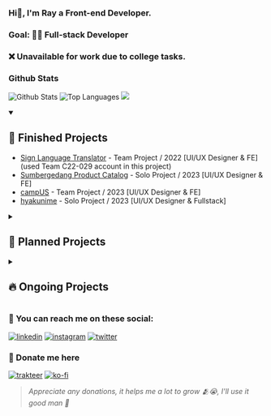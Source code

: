 ### Hi👋, I'm Ray a Front-end Developer.
### Goal: 👨‍💻 Full-stack Developer
### ❌ Unavailable for work due to college tasks.

### Github Stats
![Github Stats](https://github-readme-stats.vercel.app/api?username=rayzio-jax&show_icons=true&hide_border=true&count_private=true)
![Top Languages](https://github-readme-stats.vercel.app/api/top-langs/?username=rayzio-jax&show_icons=true&hide_border=true&layout=compact)
<img src="https://github-profile-trophy.vercel.app/?username=rayzio-jax">

<details open>
<summary><h2>📌 Finished Projects</h2></summary>

  * [Sign Language Translator](https://github.com/Team-C22-039/sign-language-translator.git) - Team Project / 2022 [UI/UX Designer & FE] (used Team C22-029 account in this project)
  * [Sumbergedang Product Catalog](https://github.com/rayzio-jax/product-catalog.git) - Solo Project / 2023 [UI/UX Designer & FE]
  * [campUS](https://github.com/YuukioFuyu/campUS.git) - Team Project / 2023 [UI/UX Designer & FE]
  * [hyakunime](https://github.com/rayzio-jax/hyakunime.git) - Solo Project / 2023 [UI/UX Designer & Fullstack]
</details>

<details>
<summary><h2>📃 Planned Projects</h2></summary>
  
  * Discord Bot
  * Anonymus Chat
  * ???
</details>

<details>
<summary><h2>🔥 Ongoing Projects</h2></summary>
  
  * [Freelance API](https://github.com/rayzio-jax/freelance-api)
</details>

### 👥 You can reach me on these social:
[![linkedin](https://img.shields.io/badge/linkedin-rayputrap-333333?labelColor=blue&style=for-the-badge&logo=x&logoColor=white&link=https://www.linkedin.com/in/rayputrap)](https://www.linkedin.com/in/rayputrap)
[![instagram](https://img.shields.io/badge/instagram-kzyari.v-333333?labelColor=E1306C&style=for-the-badge&logo=instagram&logoColor=white&link=https://instagram.com/kzyari.v)](https://instagram.com/kzyari.v)
[![twitter](https://img.shields.io/badge/twitter-rayziojax-333333?labelColor=gray&style=for-the-badge&logo=x&logoColor=white&link=https://twitter.com/rayziojax)](https://twitter.com/rayziojax)

### 🥺 Donate me here
[![trakteer](https://img.shields.io/badge/trakteer-rayziojax-333333?labelColor=eb0909&style=for-the-badge&logo=trakteer&logoColor=white&link=https://trakteer.id/rayziojax)](https://trakteer.id/rayziojax)
[![ko-fi](https://img.shields.io/badge/ko--fi-rayziojax-333333?labelColor=6800b3&style=for-the-badge&logo=ko-fi&logoColor=white&link=https://trakteer.id/rayziojax)](https://trakteer.id/rayziojax)
> _Appreciate any donations, it helps me a lot to grow 🫂😭, I'll use it good man 🫡_
